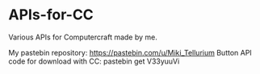 # APIs-for-CC
Various  APIs for Computercraft made by me.

My pastebin repository: https://pastebin.com/u/Miki_Tellurium
Button API code for download with CC: pastebin get V33yuuVi
